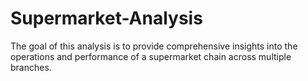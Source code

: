 # Supermarket-Analysis
The goal of this analysis is to provide comprehensive insights into the operations and performance of a supermarket chain across multiple branches.
